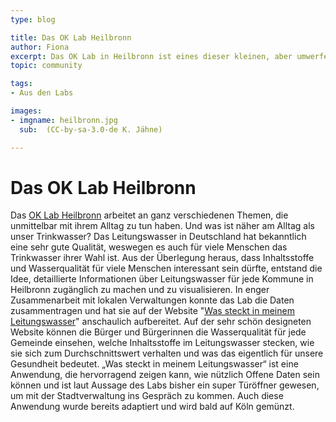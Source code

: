 ```yaml
---
type: blog

title: Das OK Lab Heilbronn
author: Fiona
excerpt: Das OK Lab in Heilbronn ist eines dieser kleinen, aber umwerfend feinen Labs. Eine Handvoll Interessierter hat gemeinsam eine informative Anwendung zur Trinkwasserqualität in der Region gebaut.
topic: community

tags:
- Aus den Labs

images:
- imgname: heilbronn.jpg
  sub:  (CC-by-sa-3.0-de K. Jähne)

---
```


# Das OK Lab Heilbronn

Das [OK Lab Heilbronn][] arbeitet an ganz verschiedenen Themen, die unmittelbar mit ihrem Alltag zu tun haben. Und was ist näher am Alltag als unser Trinkwasser? Das Leitungswasser in Deutschland hat bekanntlich eine sehr gute Qualität, weswegen es auch für viele Menschen das Trinkwasser ihrer Wahl ist. Aus der Überlegung heraus, dass Inhaltsstoffe und Wasserqualität für viele Menschen interessant sein dürfte, entstand die Idee, detaillierte Informationen über Leitungswasser für jede Kommune in Heilbronn zugänglich zu machen und zu visualisieren.
In enger Zusammenarbeit mit lokalen Verwaltungen konnte das Lab die Daten zusammentragen und hat sie auf der Website "[Was steckt in meinem Leitungswasser][]" anschaulich aufbereitet. Auf der sehr schön designeten Website können die Bürger und Bürgerinnen die Wasserqualität für jede Gemeinde einsehen, welche Inhaltsstoffe im Leitungswasser stecken, wie sie sich zum Durchschnittswert verhalten und was das eigentlich für unsere Gesundheit bedeutet.
„Was steckt in meinem Leitungswasser“ ist eine Anwendung, die hervorragend zeigen kann, wie nützlich Offene Daten sein können und ist laut Aussage des Labs bisher ein super Türöffner gewesen, um mit der Stadtverwaltung ins Gespräch zu kommen. Auch diese Anwendung wurde bereits adaptiert und wird bald auf Köln gemünzt.

[OK Lab Heilbronn]: http://codefor.de/heilbronn
[Was steckt in meinem Leitungswasser]: http://opendatalab.de/projects/trinkwasser/
